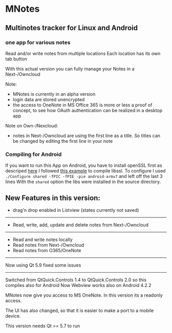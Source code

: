 # MNotes

## Multinotes tracker for Linux and Android
### one app for various notes

Read and/or write notes from multiple locations
Each location has its own tab button

With this actual version you can fully manage your Notes
in a Next-/Owncloud

Note:
* MNotes is currently in an alpha version
* login data are stored unencrypted
* the access to OneNote in MS Office 365 is more or less a proof of concept, to see how OAuth authentication can be realized in a desktop app

Note on Own-/Nexcloud:
* notes in Next-/Owncloud are using the first line as a title.
So titles can be changed by editing the first line in your note

### Compiling for Android

If you want to run this App on Android, you have to install openSSL first as descriped [here](http://doc.qt.io/qt-5/opensslsupport.html)
I followed [this example](https://www.ip6.li/node/52) to compile libssl.
To configure I used `./Configure shared -fPIC -fPIE -pie android-armv7` and left off the last 3 lines
With the `shared` option the libs were installed in the source directory.

**New Features in this version:**
-----------------------------

* drag'n drop enabled in Listview (states currently not saved)

-----------------------------

* Read, write, add, update and delete notes from Next-/Owncloud

-----------------------------

* Read and write notes locally
* Read notes from Next-/Owncloud
* Read notes from O365/OneNote 

-------------------------
Now using Qt 5.9
fixed some issues

-------------------------
Switched from QtQuick.Controls 1.4 to QtQuick.Controls 2.0 so this compiles also for Android
Now Webview works also on Android 4.2.2

MNotes now give you access to MS OneNote.
In this version its a readonly access.


The UI has also changed, so that it is easier to make a port to a mobile device.

This version needs Qt >= 5.7 to run

 
